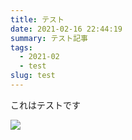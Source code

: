 ```yaml
---
title: テスト
date: 2021-02-16 22:44:19
summary: テスト記事
tags:
  - 2021-02
  - test
slug: test
---
```

これはテストです

![](/images/et2vjduvcayq.jpg)